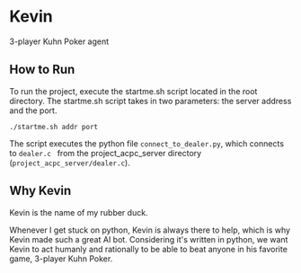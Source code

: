 # Kevin
3-player Kuhn Poker agent

## How to Run

To run the project, execute the startme.sh script located in the root directory. The startme.sh script takes in two parameters: the server address and the port.

``` ./startme.sh addr port ```

The script executes the python file ``` connect_to_dealer.py ```, which connects to ```dealer.c ``` from the project_acpc_server directory (``` project_acpc_server/dealer.c ```).

## Why Kevin
Kevin is the name of my rubber duck.

Whenever I get stuck on python, Kevin is always there to help, which is why Kevin made such a great AI bot. Considering it's written in python, we want Kevin to act humanly and rationally to be able to beat anyone in his favorite game, 3-player Kuhn Poker.
